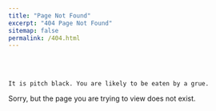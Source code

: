 ```yaml
---
title: "Page Not Found"
excerpt: "404 Page Not Found"
sitemap: false
permalink: /404.html
---
```


<br></br>
```
It is pitch black. You are likely to be eaten by a grue.
```

Sorry, but the page you are trying to view does not exist.
